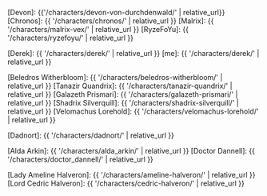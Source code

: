 <!-- Strixhaven -->
[Devon]: {{'/characters/devon-von-durchdenwald/' | relative_url}}
[Chronos]: {{ '/characters/chronos/' | relative_url }}
[Malrix]: {{ '/characters/malrix-vex/' | relative_url }}
[RyzeFoYu]: {{ '/characters/ryzefoyu/' | relative_url }}

<!-- Derek - Strixhaven -->
[Derek]: {{ '/characters/derek/' | relative_url }}
[me]: {{ '/characters/derek/' | relative_url }}

<!-- Side Characters -->
<!-- Dragons -->
[Beledros Witherbloom]: {{ '/characters/beledros-witherbloom/' | relative_url }}
[Tanazir Quandrix]: {{ '/characters/tanazir-quandrix/' | relative_url }}
[Galazeth Prismari]: {{ '/characters/galazeth-prismari/' | relative_url }}
[Shadrix Silverquill]: {{ '/characters/shadrix-silverquill/' | relative_url }}
[Velomachus Lorehold]: {{ '/characters/velomachus-lorehold/' | relative_url }}

<!-- Deans -->

<!-- Team 14 -->

<!-- Side characters -->
[Dadnort]: {{ '/characters/dadnort/' | relative_url }}

<!-- The Murkmire Malevolance -->
[Alda Arkin]: {{ '/characters/alda_arkin/' | relative_url }}
[Doctor Dannell]: {{ '/characters/doctor_dannell/' | relative_url }}

<!-- The lady and the Ghast -->
[Lady Ameline Halveron]: {{ '/characters/ameline-halveron/' | relative_url }}
[Lord Cedric Halveron]: {{ '/characters/cedric-halveron/' | relative_url }}
